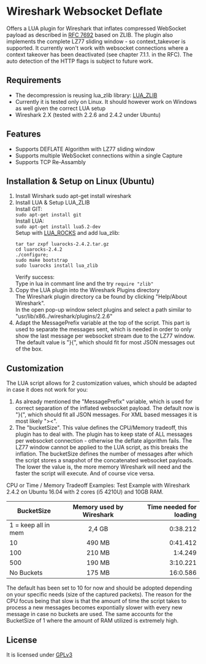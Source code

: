# Wireshark Websocket Deflate
Offers a LUA plugin for Wireshark that inflates compressed WebSocket payload as described in [RFC 7692](https://tools.ietf.org/html/rfc7692) based on ZLIB.
The plugin also implements the complete LZ77 sliding window - so context_takevoer is supported.
It currently won't work with websocket connections where a context takeover has been deactivated (see chapter 7.1.1. in the RFC).
The auto detection of the HTTP flags is subject to future work.

## Requirements
* The decompression is reusing lua_zlib library: [LUA_ZLIB](https://github.com/brimworks/lua-zlib)
* Currently it is tested only on Linux. It should however work on Windows as well given the correct LUA setup
* Wireshark 2.X (tested with 2.2.6 and 2.4.2 under Ubuntu)

## Features
* Supports DEFLATE Algorithm with LZ77 sliding window
* Supports multiple WebSocket connections within a single Capture
* Supports TCP Re-Assambly 

## Installation & Setup on Linux (Ubuntu)
1. Install Wirshark
    sudo apt-get install wireshark
1. Install LUA & Setup LUA_ZLIB  
  Install GIT:  
    ```sudo apt-get install git```  
   Install LUA:  
    ```sudo apt-get install lua5.2-dev```  
   Setup with [LUA_ROCKS](https://luarocks.org/) and add lua_zlib:  
    ```wget https://luarocks.org/releases/luarocks-2.4.2.tar.gz
    tar tar zxpf luarocks-2.4.2.tar.gz
    cd luarocks-2.4.2
    ./configure; 
    sudo make bootstrap
    sudo luarocks install lua_zlib
    ```  
   Verify success:  
   Type in lua in commant line and the try 
    ```require "zlib"```
1. Copy the LUA plugin into the Wireshark Plugins directory  
   The Wireshark plugin directory ca be found by clicking "Help/About Wireshark".  
   In the open pop-up window select plugins and select a path similar to "usr/lib/x86../wireshark/plugins/2.2.6"  
1. Adapt the MessagePrefix variable at the top of the script.
   This part is used to separate the messages sent, which is needed in order to only show the last message per websocket stream due to the LZ77 window.
   The default value is "}{", which should fit for most JSON messages out of the box.
 
 ## Customization
 The LUA script allows for 2 customization values, which should be adapted in case it does not work for you:
 1. As already mentioned the "MessagePrefix" variable, which is used for correct separation of the inflated websocket payload.
The default now is "}{", which should fit all JSON messages. For XML based messages it is most likely "><".
1. The "bucketSize". This value defines the CPU/Memory tradeoff, this plugin has to deal with. 
The plugin has to keep state of ALL messages per websocket connection - otherwise the deflate algorithm fails. 
The LZ77 window cannot be applied to the LUA script, as this breaks the inflation.
The bucketSize defines the number of messages after which the script stores a snapshot of the concatenated websocket payloads.
The lower the value is, the more memory Wireshark will need and the faster the script will execute. And of course vice versa.

CPU or Time / Memory Tradeoff Examples:
Test Example with Wireshark 2.4.2 on Ubuntu 16.04 with 2 cores (i5 4210U) and 10GB RAM.

| BucketSize                | Memory used by Wireshark  | Time needed for loading   |
| ------------------------- |:-------------------------:| -------------------------:|
| 1 = keep all in mem       | 2,4 GB                    | 0:38.212                  |
| 10                        | 490 MB                    | 0:41.412                  |
| 100                       | 210 MB                    | 1:4.249                   |
| 500                       | 190 MB                    | 3:10.221                  |
| No Buckets                | 175 MB                    | 16:0.586                  |

The default has been set to 10 for now and should be adopted depending on your specific needs (size of the captured packets).
The reason for the CPU focus being that slow is that the amount of time the script takes to process a new messages becomes expontially slower with every new message in case no buckets are used.
The same accounts for the BucketSize of 1 where the amount of RAM utilized is extremely high.

 ## License
 It is licensed under [GPLv3](https://www.gnu.org/licenses/gpl-3.0.de.html) 
